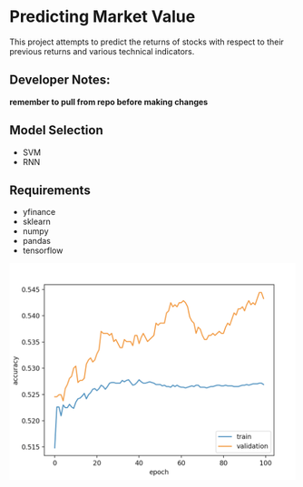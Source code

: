 # Predicting Market Value
This project attempts to predict the returns of stocks with respect to their previous returns and various technical indicators.

## Developer Notes:
__remember to pull from repo before making changes__

## Model Selection
- SVM
- RNN

## Requirements
- yfinance
- sklearn
- numpy
- pandas
- tensorflow

![accuracy](graphs/accuracy.png)

